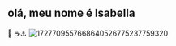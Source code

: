 ## olá, meu nome é Isabella 
💙 ☕⚓
![1727709557668640526775237759320](https://github.com/user-attachments/assets/6de9b45b-d6db-46be-9dcd-d50d203bd243)
